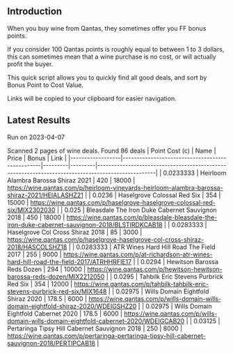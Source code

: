 ## Introduction

When you buy wine from Qantas, they sometimes offer you FF bonus points. 

If you consider 100 Qantas points is roughly equal to between 1 to 3 dollars, this can sometimes mean that a wine purchase is no cost, or will actually profit the buyer.

This quick script allows you to quickly find all good deals, and sort by Bonus Point to Cost Value.

Links will be copied to your clipboard for easier navigation.

## Latest Results

Run on 2023-04-07

Scanned 2 pages of wine deals.
Found 86 deals
|   Point Cost (c) | Name                                            |   Price |   Bonus | Link                                                                                              |
|------------------|-------------------------------------------------|---------|---------|---------------------------------------------------------------------------------------------------|
|        0.0233333 | Heirloom Alambra Barossa Shiraz 2021            |   420   |   18000 | https://wine.qantas.com/p/heirloom-vineyards-heirloom-alambra-barossa-shiraz-2021/HEIALASHZ21     |
|        0.0236    | Haselgrove Colossal Red Six                     |   354   |   15000 | https://wine.qantas.com/p/haselgrove-haselgrove-colossal-red-six/MIX2302030                       |
|        0.025     | Bleasdale The Iron Duke Cabernet Sauvignon 2018 |   450   |   18000 | https://wine.qantas.com/p/bleasdale-bleasdale-the-iron-duke-cabernet-sauvignon-2018/BLSTIRDKCAB18 |
|        0.0283333 | Haselgrove Col Cross Shiraz 2018                |    85   |    3000 | https://wine.qantas.com/p/haselgrove-haselgrove-col-cross-shiraz-2018/HASCOLSHZ18                 |
|        0.0283333 | ATR Wines Hard Hill Road The Field 2017         |   255   |    9000 | https://wine.qantas.com/p/at-richardson-atr-wines-hard-hill-road-the-field-2017/ATRHHRFIE17       |
|        0.0294    | Hewitson Barossa Reds Dozen                     |   294   |   10000 | https://wine.qantas.com/p/hewitson-hewitson-barossa-reds-dozen/MIX2212050                         |
|        0.0295    | Tahbilk Eric Stevens Purbrick Red Six           |   354   |   12000 | https://wine.qantas.com/p/tahbilk-tahbilk-eric-stevens-purbrick-red-six/MIX1648                   |
|        0.02975   | Wills Domain Eightfold Shiraz 2020              |   178.5 |    6000 | https://wine.qantas.com/p/wills-domain-wills-domain-eightfold-shiraz-2020/WDEIGSHZ20              |
|        0.02975   | Wills Domain Eightfold Cabernet 2020            |   178.5 |    6000 | https://wine.qantas.com/p/wills-domain-wills-domain-eightfold-cabernet-2020/WDEIGCAB20            |
|        0.03125   | Pertaringa Tipsy Hill Cabernet Sauvignon 2018   |   250   |    8000 | https://wine.qantas.com/p/pertaringa-pertaringa-tipsy-hill-cabernet-sauvignon-2018/PERTIPCAB18    |

